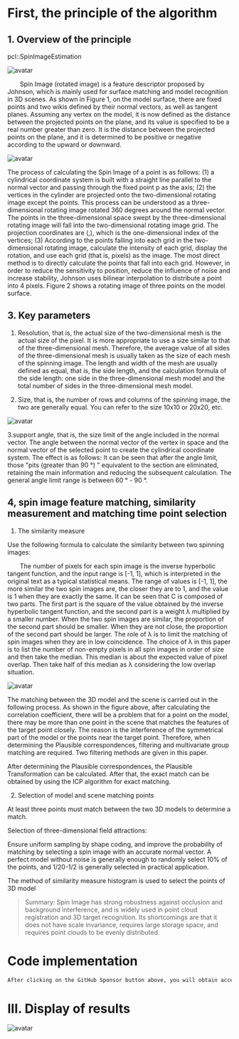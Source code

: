 #  First, the principle of the algorithm 

##  1. Overview of the principle 

 pcl::SpinImageEstimation 

 ![avatar]( 20210529165010495.png) 

   Spin Image (rotated image) is a feature descriptor proposed by Johnson, which is mainly used for surface matching and model recognition in 3D scenes. As shown in Figure 1, on the model surface, there are fixed points and two wikis defined by their normal vectors, as well as tangent planes. Assuming any vertex on the model, it is now defined as the distance between the projected points on the plane, and its value is specified to be a real number greater than zero. It is the distance between the projected points on the plane, and it is determined to be positive or negative according to the upward or downward.  

 ![avatar]( 20210529165120340.png) 

 The process of calculating the Spin Image of a point is as follows: (1) a cylindrical coordinate system is built with a straight line parallel to the normal vector and passing through the fixed point p as the axis; (2) the vertices in the cylinder are projected onto the two-dimensional rotating image except the points. This process can be understood as a three-dimensional rotating image rotated 360 degrees around the normal vector. The points in the three-dimensional space swept by the three-dimensional rotating image will fall into the two-dimensional rotating image grid. The projection coordinates are (,), which is the one-dimensional index of the vertices; (3) According to the points falling into each grid in the two-dimensional rotating image, calculate the intensity of each grid, display the rotation, and use each grid (that is, pixels) as the image. The most direct method is to directly calculate the points that fall into each grid. However, in order to reduce the sensitivity to position, reduce the influence of noise and increase stability, Johnson uses bilinear interpolation to distribute a point into 4 pixels. Figure 2 shows a rotating image of three points on the model surface.  

##   3. Key parameters 

  1. Resolution, that is, the actual size of the two-dimensional mesh is the actual size of the pixel. It is more appropriate to use a size similar to that of the three-dimensional mesh. Therefore, the average value of all sides of the three-dimensional mesh is usually taken as the size of each mesh of the spinning image. The length and width of the mesh are usually defined as equal, that is, the side length, and the calculation formula of the side length: one side in the three-dimensional mesh model and the total number of sides in the three-dimensional mesh model. 

  2. Size, that is, the number of rows and columns of the spinning image, the two are generally equal. You can refer to the size 10x10 or 20x20, etc. 

 ![avatar]( 20200809194734617.jpg) 

  3.support angle, that is, the size limit of the angle included in the normal vector. The angle between the normal vector of the vertex in space and the normal vector of the selected point to create the cylindrical coordinate system. The effect is as follows: It can be seen that after the angle limit, those "pits (greater than 90 °) " equivalent to the section are eliminated, retaining the main information and reducing the subsequent calculation. The general angle limit range is between 60 ° - 90 °. 

##   4, spin image feature matching, similarity measurement and matching time point selection 

  1. The similarity measure 

 Use the following formula to calculate the similarity between two spinning images:  

   The number of pixels for each spin image is the inverse hyperbolic tangent function, and the input range is [-1, 1], which is interpreted in the original text as a typical statistical means. The range of values is [-1, 1], the more similar the two spin images are, the closer they are to 1, and the value is 1 when they are exactly the same. It can be seen that C is composed of two parts. The first part is the square of the value obtained by the inverse hyperbolic tangent function, and the second part is a weight λ multiplied by a smaller number. When the two spin images are similar, the proportion of the second part should be smaller. When they are not close, the proportion of the second part should be larger. The role of λ is to limit the matching of spin images when they are in low coincidence. The choice of λ in this paper is to list the number of non-empty pixels in all spin images in order of size and then take the median. This median is about the expected value of pixel overlap. Then take half of this median as λ considering the low overlap situation. 

 ![avatar]( 20200809194924268.jpg) 

 The matching between the 3D model and the scene is carried out in the following process. As shown in the figure above, after calculating the correlation coefficient, there will be a problem that for a point on the model, there may be more than one point in the scene that matches the features of the target point closely. The reason is the interference of the symmetrical part of the model or the points near the target point. Therefore, when determining the Plausible correspondences, filtering and multivariate group matching are required. Two filtering methods are given in this paper. 

 After determining the Plausible correspondences, the Plausible Transformation can be calculated. After that, the exact match can be obtained by using the ICP algorithm for exact matching. 

  2. Selection of model and scene matching points 

 At least three points must match between the two 3D models to determine a match. 

 Selection of three-dimensional field attractions: 

 Ensure uniform sampling by shape coding, and improve the probability of matching by selecting a spin image with an accurate normal vector. A perfect model without noise is generally enough to randomly select 10% of the points, and 1/20-1/2 is generally selected in practical application. 

 The method of similarity measure histogram is used to select the points of 3D model 

>  Summary: Spin Image has strong robustness against occlusion and background interference, and is widely used in point cloud registration and 3D target recognition. Its shortcomings are that it does not have scale invariance, requires large storage space, and requires point clouds to be evenly distributed. 

#  Code implementation 

  ```python  
After clicking on the GitHub Sponsor button above, you will obtain access permissions to my private code repository ( https://github.com/slowlon/my_code_bar ) to view this blog code. By searching the code number of this blog, you can find the code you need, code number is: 2024020309574176815
  ```  
#  III. Display of results 

 ![avatar]( 2020080919505720.png) 

